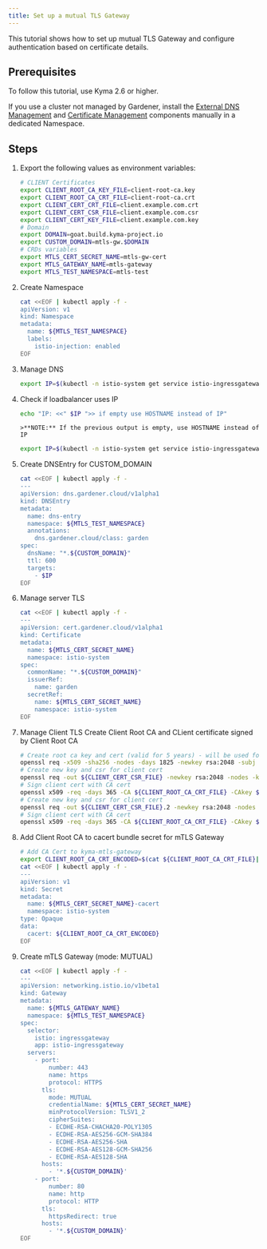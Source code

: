 ```yaml
---
title: Set up a mutual TLS Gateway 
---
```


This tutorial shows how to set up mutual TLS Gateway and configure authentication based on certificate details.

## Prerequisites

To follow this tutorial, use Kyma 2.6 or higher.

If you use a cluster not managed by Gardener, install the [External DNS Management](https://github.com/gardener/external-dns-management) and [Certificate Management](https://github.com/gardener/cert-management) components manually in a dedicated Namespace.

## Steps

1. Export the following values as environment variables:

   ```bash
   # CLIENT Certificates
   export CLIENT_ROOT_CA_KEY_FILE=client-root-ca.key
   export CLIENT_ROOT_CA_CRT_FILE=client-root-ca.crt
   export CLIENT_CERT_CRT_FILE=client.example.com.crt
   export CLIENT_CERT_CSR_FILE=client.example.com.csr
   export CLIENT_CERT_KEY_FILE=client.example.com.key 
   # Domain
   export DOMAIN=goat.build.kyma-project.io
   export CUSTOM_DOMAIN=mtls-gw.$DOMAIN
   # CRDs variables 
   export MTLS_CERT_SECRET_NAME=mtls-gw-cert
   export MTLS_GATEWAY_NAME=mtls-gateway
   export MTLS_TEST_NAMESPACE=mtls-test
   ```

2. Create Namespace

    ```bash
    cat <<EOF | kubectl apply -f -
    apiVersion: v1
    kind: Namespace
    metadata:
      name: ${MTLS_TEST_NAMESPACE}
      labels: 
        istio-injection: enabled
    EOF
    ```
   
3. Manage DNS
    ```bash
    export IP=$(kubectl -n istio-system get service istio-ingressgateway -o jsonpath='{.status.loadBalancer.ingress[0].ip}')
    ```
    
4. Check if loadbalancer uses IP
    
    ```bash
    echo "IP: <<" $IP ">> if empty use HOSTNAME instead of IP"
    ```
       >**NOTE:** If the previous output is empty, use HOSTNAME instead of IP

    ```bash
    export IP=$(kubectl -n istio-system get service istio-ingressgateway -o jsonpath='{.status.loadBalancer.ingress[0].hostname}')
    ```
    
5. Create DNSEntry for CUSTOM_DOMAIN
    ```bash
    cat <<EOF | kubectl apply -f -  
    --- 
    apiVersion: dns.gardener.cloud/v1alpha1
    kind: DNSEntry
    metadata:
      name: dns-entry
      namespace: ${MTLS_TEST_NAMESPACE}
      annotations:
        dns.gardener.cloud/class: garden
    spec:
      dnsName: "*.${CUSTOM_DOMAIN}"
      ttl: 600
      targets:
        - $IP
   EOF
   ```
   
6. Manage server TLS
   ```bash
   cat <<EOF | kubectl apply -f -  
   --- 
   apiVersion: cert.gardener.cloud/v1alpha1
   kind: Certificate
   metadata:
     name: ${MTLS_CERT_SECRET_NAME}
     namespace: istio-system
   spec:
     commonName: "*.${CUSTOM_DOMAIN}"
     issuerRef:
       name: garden
     secretRef:
       name: ${MTLS_CERT_SECRET_NAME} 
       namespace: istio-system
   EOF
   ```
7. Manage Client TLS
   Create Client Root CA and CLient certificate signed by Client Root CA
   ```bash
   # Create root ca key and cert (valid for 5 years) - will be used for validation
   openssl req -x509 -sha256 -nodes -days 1825 -newkey rsa:2048 -subj '/O=example Inc./CN=ClientRootCA' -keyout ${CLIENT_ROOT_CA_KEY_FILE} -out ${CLIENT_ROOT_CA_CRT_FILE}
   # Create new key and csr for client cert
   openssl req -out ${CLIENT_CERT_CSR_FILE} -newkey rsa:2048 -nodes -keyout ${CLIENT_CERT_KEY_FILE} -subj "/CN=client.example.com/O=example"
   # Sign client cert with CA cert
   openssl x509 -req -days 365 -CA ${CLIENT_ROOT_CA_CRT_FILE} -CAkey ${CLIENT_ROOT_CA_KEY_FILE} -set_serial 0 -in ${CLIENT_CERT_CSR_FILE} -out ${CLIENT_CERT_CRT_FILE}
   # Create new key and csr for client cert
   openssl req -out ${CLIENT_CERT_CSR_FILE}.2 -newkey rsa:2048 -nodes -keyout ${CLIENT_CERT_KEY_FILE}.2 -subj "/CN=client2.example.com/O=example"
   # Sign client cert with CA cert
   openssl x509 -req -days 365 -CA ${CLIENT_ROOT_CA_CRT_FILE} -CAkey ${CLIENT_ROOT_CA_KEY_FILE} -set_serial 0 -in ${CLIENT_CERT_CSR_FILE}.2 -out ${CLIENT_CERT_CRT_FILE}.2
   
   ```

8. Add Client Root CA to cacert bundle secret for mTLS Gateway
   ```bash
   # Add CA Cert to kyma-mtls-gateway
   export CLIENT_ROOT_CA_CRT_ENCODED=$(cat ${CLIENT_ROOT_CA_CRT_FILE}| base64)
   cat <<EOF | kubectl apply -f -
   ---
   apiVersion: v1
   kind: Secret
   metadata:
     name: ${MTLS_CERT_SECRET_NAME}-cacert
     namespace: istio-system
   type: Opaque
   data:
     cacert: ${CLIENT_ROOT_CA_CRT_ENCODED}
   EOF
   ```

9. Create mTLS Gateway (mode: MUTUAL)
   ```bash
   cat <<EOF | kubectl apply -f -
   ---
   apiVersion: networking.istio.io/v1beta1
   kind: Gateway
   metadata:
     name: ${MTLS_GATEWAY_NAME}
     namespace: ${MTLS_TEST_NAMESPACE}
   spec:
     selector:
       istio: ingressgateway
       app: istio-ingressgateway
     servers:
       - port:
           number: 443
           name: https
           protocol: HTTPS
         tls:
           mode: MUTUAL
           credentialName: ${MTLS_CERT_SECRET_NAME}
           minProtocolVersion: TLSV1_2
           cipherSuites:
           - ECDHE-RSA-CHACHA20-POLY1305
           - ECDHE-RSA-AES256-GCM-SHA384
           - ECDHE-RSA-AES256-SHA
           - ECDHE-RSA-AES128-GCM-SHA256
           - ECDHE-RSA-AES128-SHA
         hosts:
           - '*.${CUSTOM_DOMAIN}'
       - port:
           number: 80
           name: http
           protocol: HTTP
         tls:
           httpsRedirect: true
         hosts:
           - '*.${CUSTOM_DOMAIN}'
   EOF
   ```